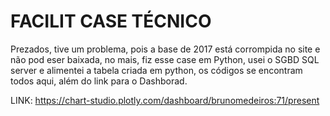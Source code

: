# FACILIT CASE TÉCNICO


Prezados, tive um problema, pois a base de 2017 está corrompida no site e não pod eser baixada, no mais, fiz esse case em Python, usei o SGBD SQL server e alimentei a tabela criada em python, os códigos se encontram todos aqui, além do link para o Dashborad.

LINK: https://chart-studio.plotly.com/dashboard/brunomedeiros:71/present
